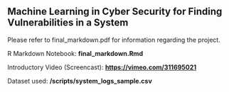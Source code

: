 ## Machine Learning in Cyber Security for Finding Vulnerabilities in a System
Please refer to final_markdown.pdf for information regarding the project.

R Markdown Notebook: **final_markdown.Rmd**

Introductory Video (Screencast): **https://vimeo.com/311695021**

Dataset used: **/scripts/system_logs_sample.csv**

